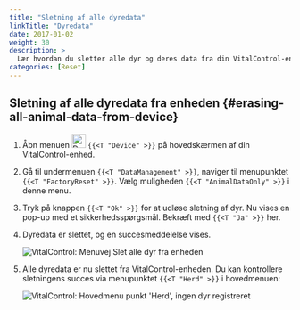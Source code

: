 ```yaml
---
title: "Sletning af alle dyredata"
linkTitle: "Dyredata"
date: 2017-01-02
weight: 30
description: >
  Lær hvordan du sletter alle dyr og deres data fra din VitalControl-enhed.
categories: [Reset]
---
```

## Sletning af alle dyredata fra enheden {#erasing-all-animal-data-from-device}

1. Åbn menuen <img src="/icons/device.svg" width="25" align="bottom" alt="Device" /> `{{<T "Device" >}}` på hovedskærmen af din VitalControl-enhed.

1. Gå til undermenuen `{{<T "DataManagement" >}}`, naviger til menupunktet `{{<T "FactoryReset" >}}`. Vælg muligheden `{{<T "AnimalDataOnly" >}}` i denne menu.

1. Tryk på knappen `{{<T "Ok" >}}` for at udløse sletning af dyr. Nu vises en pop-up med et sikkerhedsspørgsmål. Bekræft med `{{<T "Ja" >}}` her.

1. Dyredata er slettet, og en succesmeddelelse vises.

   ![VitalControl: Menuvej Slet alle dyr fra enheden](../images/eraseanimals.png "Slet alle dyr")

1. Alle dyredata er nu slettet fra VitalControl-enheden. Du kan kontrollere sletningens succes via menupunktet `{{<T "Herd" >}}` i hovedmenuen:

   ![VitalControl: Hovedmenu punkt 'Herd', ingen dyr registreret](../images/no-animals.png "Ingen dyr registreret")
